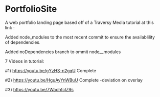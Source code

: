 
# PortfolioSite
A web portfolio landing page based off of a Traversy Media tutorial at this link : 

Added node_modules to the most recent commit to ensure the availablility of dependencies. 

Added noDependencies branch to ommit node__modules

 7 Videos in tutorial:

#1) https://youtu.be/gYzHS-n2gqU  Complete

#2) https://youtu.be/HguAyYnWBuU  Complete -deviation on overlay

#3) https://youtu.be/7WaohfclZRs



